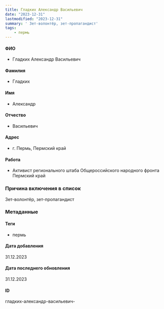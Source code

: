 ```yaml
---
title: Гладких Александр Васильевич
date: "2023-12-31"
lastmodified: "2023-12-31"
summary: ' Зет-волонтёр, зет-пропагандист'
tags: 
    - пермь
---
```

<!--# pp2-->
<!--## Фигурант-->
<!--### Личные данные-->
#### ФИО
- Гладких Александр Васильевич
#### Фамилия
- Гладких
#### Имя
- Александр
#### Отчество
- Васильевич
#### Адрес
- г. Пермь, Пермский край
#### Работа
- Активист регионального штаба Общероссийского народного фронта Пермский край
### Причина включения в список
Зет-волонтёр, зет-пропагандист
### Метаданные
#### Теги
- пермь
#### Дата добавления
31.12.2023
#### Дата последнего обновления
31.12.2023
#### ID
гладких-александр-васильевич-
<!--## END;-->
